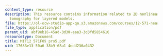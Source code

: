 ```yaml
---
content_type: resource
description: This resource contains information related to 2D nonlinear traveltime
  tomography for layered models.
file: https://ol-ocw-studio-app-qa.s3.amazonaws.com/courses/12-571-near-surface-geophysical-imaging-fall-2009/17633e1350a638b968a14edd236a0432_MIT12_571F09_pro5.pdf
file_type: application/pdf
parent_uid: abf9eb16-45ad-3d30-aaa3-3d3fd5854616
resourcetype: Document
title: MIT12_571F09_pro5.pdf
uid: 17633e13-50a6-38b9-68a1-4edd236a0432
---
```

